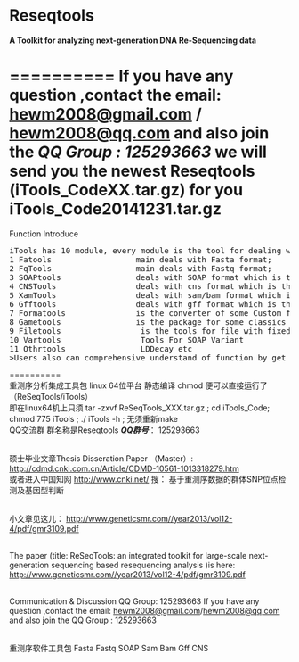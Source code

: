 Reseqtools
==========

<b>A Toolkit for analyzing next-generation DNA Re-Sequencing data</b>

==========
If you have any question ,contact the email: hewm2008@gmail.com  /  hewm2008@qq.com  and also join the<b><i> QQ Group : 125293663</b></i> we will send you the newest  Reseqtools (iTools_CodeXX.tar.gz)  for you  
iTools_Code20141231.tar.gz
==========
Function Introduce
<pre>
iTools has 10 module, every module is the tool for dealing with specific format files. Here we main list 9  the most important modules:
1 Fatools                  main deals with Fasta format;
2 FqTools                  main deals with Fastq format;
3 SOAPtools                deals with SOAP format which is the result of SOAP[3].
4 CNSTools                 deals with cns format which is the result of soapsnp[4].
5 XamTools                 deals with sam/bam format which is the result of bwa[5]
6 Gfftools                 deals with gff format which is the genome annotation file.
7 Formatools               is the converter of some Custom format file.
8 Gametools                is the package for some classics games
9 Filetools                 is the tools for file with fixed format 
10 Vartools                 Tools For SOAP Variant
11 Othrtools                LDDecay etc
>Users also can comprehensive understand of function by get the readme/ppt
</pre>
==========
<br/>重测序分析集成工具包 linux 64位平台 静态编译 chmod 便可以直接运行了 （ReSeqTools/iTools）
<br/>即在linux64机上只须 tar -zxvf  ReSeqTools_XXX.tar.gz   ;  cd   iTools_Code;  chmod 775 iTools ;  ./ iTools  -h   ; 无须重新make 
<br/>QQ交流群 群名称是Reseqtools  <b><i>QQ群号</b></i>： 125293663

<br/>硕士毕业文章Thesis Disseration Paper （Master）: 
<br/>http://cdmd.cnki.com.cn/Article/CDMD-10561-1013318279.htm
<br/> 或者进入中国知网  http://www.cnki.net/   搜： 基于重测序数据的群体SNP位点检测及基因型判断

<br/>小文章见这儿：
http://www.geneticsmr.com//year2013/vol12-4/pdf/gmr3109.pdf

<br/>The paper (title: ReSeqTools: an integrated toolkit for large-scale next-generation sequencing based resequencing analysis  )is here:
http://www.geneticsmr.com//year2013/vol12-4/pdf/gmr3109.pdf

<br/> Communication & Discussion QQ Group: 125293663
If you have any question ,contact the email: hewm2008@gmail.com/hewm2008@qq.com  and also join the QQ Group : 125293663

<br/>重测序软件工具包
Fasta  Fastq  SOAP  Sam Bam Gff CNS
